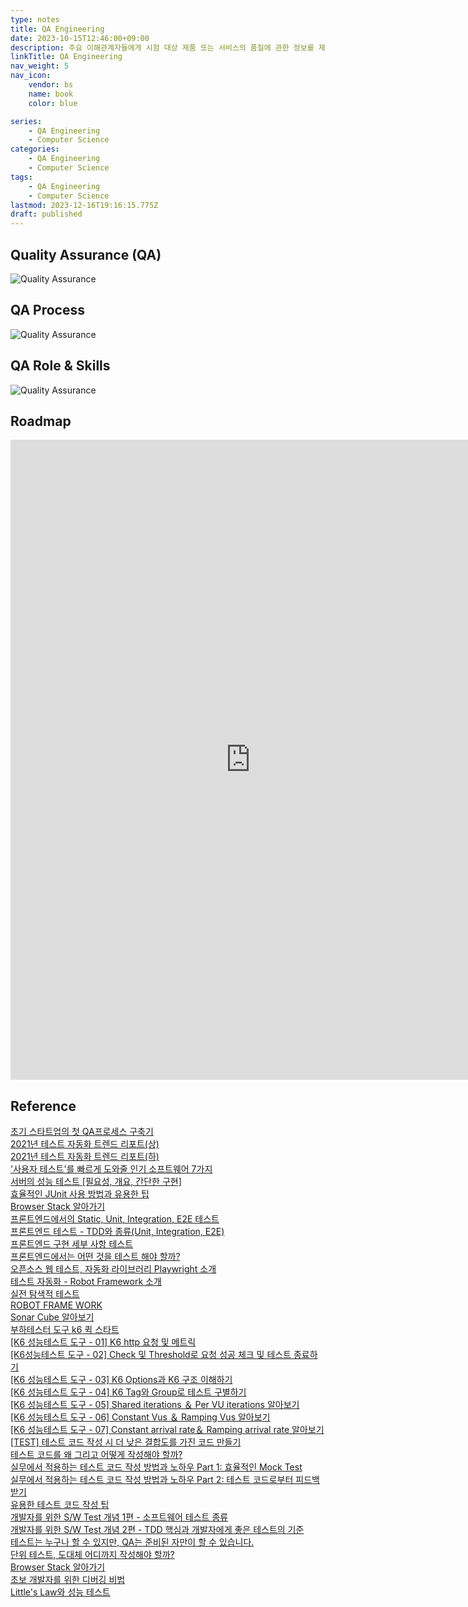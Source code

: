 ```yaml
---
type: notes
title: QA Engineering
date: 2023-10-15T12:46:00+09:00
description: 주요 이해관계자들에게 시험 대상 제품 또는 서비스의 품질에 관한 정보를 제공하는 조사 과정
linkTitle: QA Engineering
nav_weight: 5
nav_icon:
    vendor: bs
    name: book
    color: blue

series:
    - QA Engineering
    - Computer Science
categories:
    - QA Engineering
    - Computer Science
tags:
    - QA Engineering
    - Computer Science
lastmod: 2023-12-16T19:16:15.775Z
draft: published
---
```


## Quality Assurance (QA)

![Quality Assurance](/content/computer-science/quality-assurance-1.png#center "https://www.cpfcoindia.com/quality-assurance/")

## QA Process

![Quality Assurance](/content/computer-science/Quality-Assurance-Process-1.jpg#center "https://spinaciatech.com/services/testing-qa/")

## QA Role & Skills

![Quality Assurance](/content/computer-science/0_IQmoYSo_cFPuzbEM.webp#center "https://medium.com/hackernoon/qa-engineering-roles-skills-tools-and-responsibilities-in-a-testing-team-7c499adc8057")

## Roadmap

<p align="center">
<iframe width="768" height="1024" src="https://roadmap.sh/qa?s=652b754df43a58c923ce9d26" frameborder="0" allow="accelerometer; autoplay; encrypted-media; gyroscope; picture-in-picture" allowfullscreen></iframe>
</p>

## Reference

[초기 스타트업의 첫 QA프로세스 구축기](https://yozm.wishket.com/magazine/detail/920/)  
[2021년 테스트 자동화 트렌드 리포트(상)](https://yozm.wishket.com/magazine/detail/687/)  
[2021년 테스트 자동화 트렌드 리포트(하)](https://yozm.wishket.com/magazine/detail/688/)  
['사용자 테스트'를 빠르게 도와줄 인기 소프트웨어 7가지](https://yozm.wishket.com/magazine/detail/206/)  
[서버의 성능 테스트 [필요성, 개요, 간단한 구현]](https://velog.io/@imkkuk/%EC%84%9C%EB%B2%84%EC%9D%98-%EC%84%B1%EB%8A%A5-%ED%85%8C%EC%8A%A4%ED%8A%B8-%ED%95%84%EC%9A%94%EC%84%B1-%EA%B0%9C%EC%9A%94-%EA%B0%84%EB%8B%A8%ED%95%9C-%EA%B5%AC%ED%98%84)  
[효율적인 JUnit 사용 방법과 유용한 팁](https://yozm.wishket.com/magazine/detail/1748/)  
[Browser Stack 알아가기](https://techblog.gccompany.co.kr/broswer-stack-%EC%95%8C%EC%95%84%EA%B0%80%EA%B8%B0-ec97e09b510d)  
[프론트엔드에서의 Static, Unit, Integration, E2E 테스트](https://soojae.tistory.com/82?category=1010060)  
[프론트엔드 테스트 - TDD와 종류(Unit, Integration, E2E)](https://soojae.tistory.com/74)  
[프론트엔드 구현 세부 사항 테스트](https://soojae.tistory.com/84?category=1010060)  
[프론트엔드에서는 어떤 것을 테스트 해야 할까?](https://soojae.tistory.com/83?category=1010060)  
[오픈소스 웹 테스트, 자동화 라이브러리 Playwright 소개](https://devocean.sk.com/search/techBoardDetail.do?ID=165090&boardType=)  
[테스트 자동화 - Robot Framework 소개](https://devocean.sk.com/blog/techBoardDetail.do?ID=163642&boardType=techBlog)  
[실전 탐색적 테스트](https://devocean.sk.com/blog/techBoardDetail.do?page=&boardType=undefined&query=&ID=165216&searchData=&subIndex=)  
[ROBOT FRAME WORK](https://robotframework.org/)  
[Sonar Cube 알아보기](https://devocean.sk.com/blog/techBoardDetail.do?ID=159334&boardType=techBlog)  
[부하테스터 도구 k6 퀵 스타트](https://devocean.sk.com/experts/techBoardDetail.do?ID=164237&boardType=experts)  
[[K6 성능테스트 도구 - 01] K6 http 요청 및 메트릭](https://devocean.sk.com/experts/techBoardDetail.do?ID=164303&boardType=experts)  
[[K6성능테스트 도구 - 02] Check 및 Threshold로 요청 성공 체크 및 테스트 종료하기](https://devocean.sk.com/experts/techBoardDetail.do?ID=164306&boardType=experts)  
[[K6 성능테스트 도구 - 03] K6 Options과 K6 구조 이해하기](https://devocean.sk.com/experts/techBoardDetail.do?ID=164310&boardType=experts)  
[[K6 성능테스트 도구 - 04] K6 Tag와 Group로 테스트 구별하기](https://devocean.sk.com/experts/techBoardDetail.do?ID=164347&boardType=experts)  
[[K6 성능테스트 도구 - 05] Shared iterations ＆ Per VU iterations 알아보기](https://devocean.sk.com/experts/techBoardDetail.do?ID=164358&boardType=experts)  
[[K6 성능테스트 도구 - 06] Constant Vus ＆ Ramping Vus 알아보기](https://devocean.sk.com/experts/techBoardDetail.do?ID=164374&boardType=experts)  
[[K6 성능테스트 도구 - 07] Constant arrival rate＆ Ramping arrival rate 알아보기](https://devocean.sk.com/experts/techBoardDetail.do?ID=164527&boardType=experts)  
[[TEST] 테스트 코드 작성 시 더 낮은 결합도를 가진 코드 만들기](https://bbogle2.tistory.com/entry/TEST-%ED%85%8C%EC%8A%A4%ED%8A%B8-%EC%BD%94%EB%93%9C-%EC%9E%91%EC%84%B1-%EC%8B%9C-%EB%8D%94-%EB%82%AE%EC%9D%80-%EA%B2%B0%ED%95%A9%EB%8F%84%EB%A5%BC-%EA%B0%80%EC%A7%84-%EC%BD%94%EB%93%9C-%EB%A7%8C%EB%93%A4%EA%B8%B0)  
[테스트 코드를 왜 그리고 어떻게 작성해야 할까?](https://tech.inflab.com/20230404-test-code/)  
[실무에서 적용하는 테스트 코드 작성 방법과 노하우 Part 1: 효율적인 Mock Test](https://tech.kakaopay.com/post/mock-test-code/)  
[실무에서 적용하는 테스트 코드 작성 방법과 노하우 Part 2: 테스트 코드로부터 피드백 받기](https://tech.kakaopay.com/post/mock-test-code-part-2/)  
[유용한 테스트 코드 작성 팁](https://dev.gmarket.com/38)  
[개발자를 위한 S/W Test 개념 1편 - 소프트웨어 테스트 종류](https://corp.onda.me/post/the-types-of-software-testing)  
[개발자를 위한 S/W Test 개념 2편 - TDD 핵심과 개발자에게 좋은 테스트의 기준](https://corp.onda.me/post/what-is-test-driven-development-and-good-software-testing-for-devleopers)  
[테스트는 누구나 할 수 있지만, QA는 준비된 자만이 할 수 있습니다.](https://tech.kakaoenterprise.com/104)  
[단위 테스트, 도대체 어디까지 작성해야 할까?](https://medium.com/@lette1394/%EB%8B%A8%EC%9C%84-%ED%85%8C%EC%8A%A4%ED%8A%B8-%EB%8F%84%EB%8C%80%EC%B2%B4-%EC%96%B4%EB%94%94%EA%B9%8C%EC%A7%80-%EC%9E%91%EC%84%B1%ED%95%B4%EC%95%BC-%ED%95%A0%EA%B9%8C-a187eb5b1753)  
[Browser Stack 알아가기](https://techblog.gccompany.co.kr/broswer-stack-%EC%95%8C%EC%95%84%EA%B0%80%EA%B8%B0-ec97e09b510d)  
[초보 개발자를 위한 디버깅 비법](https://www.whatap.io/ko/blog/145/index.html)  
[Little's Law와 성능 테스트](https://www.whatap.io/ko/blog/63/index.html)
